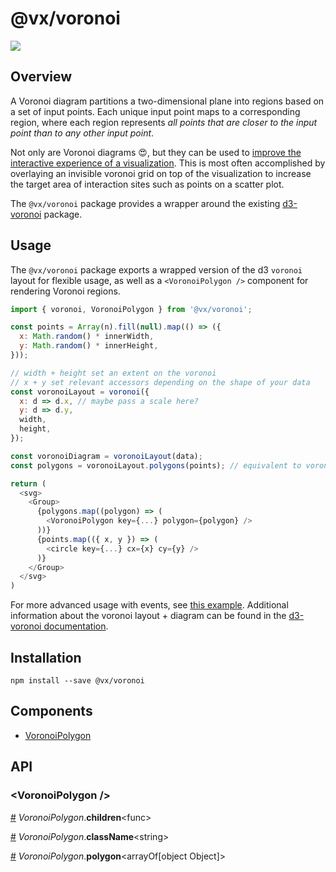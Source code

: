 # @vx/voronoi

<a title="@vx/voronoi npm downloads" href="https://www.npmjs.com/package/@vx/voronoi">
  <img src="https://img.shields.io/npm/dm/@vx/voronoi.svg?style=flat-square" />
</a>

## Overview

A Voronoi diagram partitions a two-dimensional plane into regions based on a set of input points.
Each unique input point maps to a corresponding region, where each region represents _all points
that are closer to the input point than to any other input point_.

Not only are Voronoi diagrams :heart_eyes:, but they can be used to [improve the interactive experience
of a visualization](https://www.visualcinnamon.com/2015/07/voronoi.html). This is most often
accomplished by overlaying an invisible voronoi grid on top of the visualization to increase the
target area of interaction sites such as points on a scatter plot.

The `@vx/voronoi` package provides a wrapper around the existing [d3-voronoi](https://github.com/d3/d3-voronoi)
package.

## Usage

The `@vx/voronoi` package exports a wrapped version of the d3 `voronoi` layout for flexible usage,
as well as a `<VoronoiPolygon />` component for rendering Voronoi regions.

```js
import { voronoi, VoronoiPolygon } from '@vx/voronoi';

const points = Array(n).fill(null).map(() => ({
  x: Math.random() * innerWidth,
  y: Math.random() * innerHeight,
}));

// width + height set an extent on the voronoi
// x + y set relevant accessors depending on the shape of your data
const voronoiLayout = voronoi({
  x: d => d.x, // maybe pass a scale here?
  y: d => d.y,
  width,
  height,
});

const voronoiDiagram = voronoiLayout(data);
const polygons = voronoiLayout.polygons(points); // equivalent to voronoiDiagram.polygons()

return (
  <svg>
    <Group>
      {polygons.map((polygon) => (
        <VoronoiPolygon key={...} polygon={polygon} />
      ))}
      {points.map(({ x, y }) => (
        <circle key={...} cx={x} cy={y} />
      )}
    </Group>
  </svg>
)
```

For more advanced usage with events, see [this example](https://vx-demo.now.sh/voronoi). Additional
information about the voronoi layout + diagram can be found in the
[d3-voronoi documentation](https://github.com/d3/d3-voronoi).


## Installation

```
npm install --save @vx/voronoi
```


## Components



  - [VoronoiPolygon](#voronoipolygon-)

## API



<h3 id="voronoipolygon-">&lt;VoronoiPolygon /&gt;</h3>



<a id="#VoronoiPolygon__children" name="VoronoiPolygon__children" href="#VoronoiPolygon__children">#</a> *VoronoiPolygon*.**children**&lt;func&gt;  

<a id="#VoronoiPolygon__className" name="VoronoiPolygon__className" href="#VoronoiPolygon__className">#</a> *VoronoiPolygon*.**className**&lt;string&gt;  

<a id="#VoronoiPolygon__polygon" name="VoronoiPolygon__polygon" href="#VoronoiPolygon__polygon">#</a> *VoronoiPolygon*.**polygon**&lt;arrayOf[object Object]&gt;  
